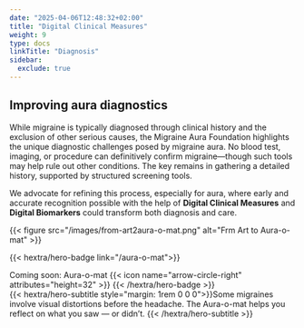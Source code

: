 ```yaml
---
date: "2025-04-06T12:48:32+02:00"
title: "Digital Clinical Measures"
weight: 9
type: docs
linkTitle: "Diagnosis"
sidebar:
  exclude: true
---
```



## Improving aura diagnostics

While migraine is typically diagnosed through clinical history and the exclusion of other serious causes, the Migraine Aura Foundation highlights the unique diagnostic challenges posed by migraine aura. No blood test, imaging, or procedure can definitively confirm migraine—though such tools may help rule out other conditions. The key remains in gathering a detailed history, supported by structured screening tools. 

We advocate for refining this process, especially for aura, where early and accurate recognition possible with the help of **Digital Clinical Measures** and **Digital Biomarkers** could transform both diagnosis and care.


{{< figure src="/images/from-art2aura-o-mat.png" alt="Frm Art to Aura-o-mat"  >}}

{{< hextra/hero-badge link="/aura-o-mat">}}
  <div class="hx-w-2 hx-h-2 hx-rounded-full hx-bg-primary-400"></div>
  <span class="hx-text-lg">Coming soon: Aura-o-mat</span>
  {{< icon name="arrow-circle-right" attributes="height=32" >}}
{{< /hextra/hero-badge >}}


<div class="hx-mb-12">
{{< hextra/hero-subtitle style="margin: 1rem 0 0 0">}}Some migraines involve visual distortions before the headache. The Aura-o-mat helps you reflect on what you saw — or didn’t.
    {{< /hextra/hero-subtitle >}}
</div>
